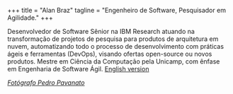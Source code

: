 +++
title = "Alan Braz"
tagline = "Engenheiro de Software, Pesquisador em Agilidade."
+++

Desenvolvedor de Software Sênior na IBM Research atuando na transformação de projetos de pesquisa para produtos de arquitetura em nuvem, automatizando todo o processo de desenvolvimento com práticas ágeis e ferramentas (DevOps), visando ofertas open-source ou novos produtos. Mestre em Ciência da Computação pela Unicamp, com ênfase em Engenharia de Software Ágil. [English version](/en)

<!-- Meus interesses pessoais são bem ecléticos variando de café à corrida, design thinking à mineração de dados, cachorros à basquetebol, e comunidades técnicas à taekwondo. -->

<!-- Anteriormente atuou como Desenvolvedor e Arquiteto na IBM Consulting, depois migrou para a IBM Research como Engenheiro de Software em projetos de BigData com dados de mídia social. Também trabalhou por dois anos e meio em Yorktown/NY com ferramentas para Cientistas de Dados e mineração de repositórios de software. -->

_[Fotógrafo Pedro Pavanato](https://pedropavanato.com.br/)_

